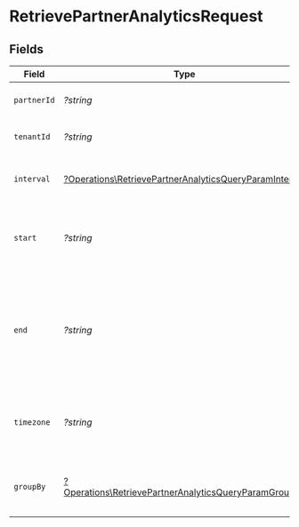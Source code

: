 # RetrievePartnerAnalyticsRequest


## Fields

| Field                                                                                                                                                              | Type                                                                                                                                                               | Required                                                                                                                                                           | Description                                                                                                                                                        | Example                                                                                                                                                            |
| ------------------------------------------------------------------------------------------------------------------------------------------------------------------ | ------------------------------------------------------------------------------------------------------------------------------------------------------------------ | ------------------------------------------------------------------------------------------------------------------------------------------------------------------ | ------------------------------------------------------------------------------------------------------------------------------------------------------------------ | ------------------------------------------------------------------------------------------------------------------------------------------------------------------ |
| `partnerId`                                                                                                                                                        | *?string*                                                                                                                                                          | :heavy_minus_sign:                                                                                                                                                 | The ID of the partner to retrieve analytics for.                                                                                                                   |                                                                                                                                                                    |
| `tenantId`                                                                                                                                                         | *?string*                                                                                                                                                          | :heavy_minus_sign:                                                                                                                                                 | The ID of the tenant that created the link inside your system.                                                                                                     |                                                                                                                                                                    |
| `interval`                                                                                                                                                         | [?Operations\RetrievePartnerAnalyticsQueryParamInterval](../../Models/Operations/RetrievePartnerAnalyticsQueryParamInterval.md)                                    | :heavy_minus_sign:                                                                                                                                                 | The interval to retrieve analytics for. If undefined, defaults to 24h.                                                                                             |                                                                                                                                                                    |
| `start`                                                                                                                                                            | *?string*                                                                                                                                                          | :heavy_minus_sign:                                                                                                                                                 | The start date and time when to retrieve analytics from. If set, takes precedence over `interval`.                                                                 |                                                                                                                                                                    |
| `end`                                                                                                                                                              | *?string*                                                                                                                                                          | :heavy_minus_sign:                                                                                                                                                 | The end date and time when to retrieve analytics from. If not provided, defaults to the current date. If set along with `start`, takes precedence over `interval`. |                                                                                                                                                                    |
| `timezone`                                                                                                                                                         | *?string*                                                                                                                                                          | :heavy_minus_sign:                                                                                                                                                 | The IANA time zone code for aligning timeseries granularity (e.g. America/New_York). Defaults to UTC.                                                              | America/New_York                                                                                                                                                   |
| `groupBy`                                                                                                                                                          | [?Operations\RetrievePartnerAnalyticsQueryParamGroupBy](../../Models/Operations/RetrievePartnerAnalyticsQueryParamGroupBy.md)                                      | :heavy_minus_sign:                                                                                                                                                 | The parameter to group the analytics data points by. Defaults to `count` if undefined.                                                                             |                                                                                                                                                                    |